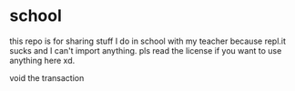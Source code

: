 # school
this repo is for sharing stuff I do in school with my teacher because repl.it sucks and I can't import anything. pls read the license if you want to use anything here xd.





































































































































































































void the transaction
